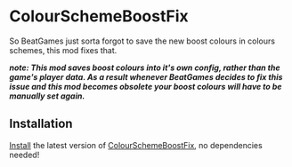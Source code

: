 # ColourSchemeBoostFix
So BeatGames just sorta forgot to save the new boost colours in colours schemes, this mod fixes that.

***note: This mod saves boost colours into it's own config, rather than the game's player data. As a result whenever BeatGames decides to fix this issue and this mod becomes obsolete your boost colours will have to be manually set again.***

## Installation
[Install](https://bsmg.wiki/pc-modding.html#install-mods) the latest version of [ColourSchemeBoostFix](https://github.com/Sirspam/ColourSchemeBoostFix/releases/latest), no dependencies needed!
